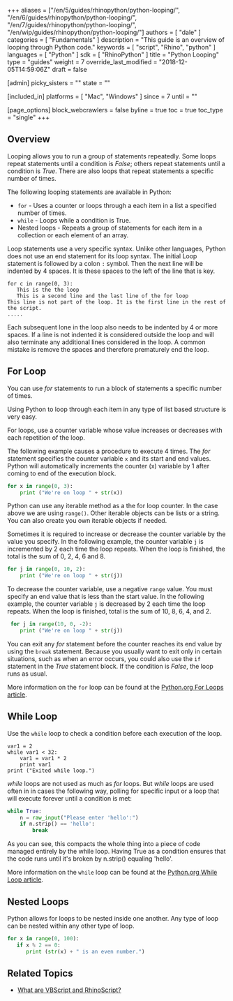 +++
aliases = ["/en/5/guides/rhinopython/python-looping/", "/en/6/guides/rhinopython/python-looping/", "/en/7/guides/rhinopython/python-looping/", "/en/wip/guides/rhinopython/python-looping/"]
authors = [ "dale" ]
categories = [ "Fundamentals" ]
description = "This guide is an overview of looping through Python code."
keywords = [ "script", "Rhino", "python" ]
languages = [ "Python" ]
sdk = [ "RhinoPython" ]
title = "Python Looping"
type = "guides"
weight = 7
override_last_modified = "2018-12-05T14:59:06Z"
draft = false

[admin]
picky_sisters = ""
state = ""

[included_in]
platforms = [ "Mac", "Windows" ]
since = 7
until = ""

[page_options]
block_webcrawlers = false
byline = true
toc = true
toc_type = "single"
+++


## Overview

Looping allows you to run a group of statements repeatedly.  Some loops repeat statements until a condition is *False*; others repeat statements until a condition is *True*.  There are also loops that repeat statements a specific number of times.

The following looping statements are available in Python:

* `for` - Uses a counter or loops through a each item in a list a specified number of times.
* `while` - Loops while a condition is True.
* Nested loops - Repeats a group of statements for each item in a collection or each element of an array.

Loop statements use a very specific syntax.  Unlike other languages, Python does not use an end statement for its loop syntax.  The initial Loop statement is followed by a colon `:` symbol.  Then the next line will be indented by 4 spaces.  It is these spaces to the left of the line that is key.

```
for c in range(0, 3):
   This is the the loop
   This is a second line and the last line of the for loop
This line is not part of the loop. It is the first line in the rest of the script.
.....
```

Each subsequent lone in the loop also needs to be indented by 4 or more spaces.  If a line is not indented it is considered outside the loop and will also terminate any additional lines considered in the loop.  A common mistake is remove the spaces and therefore prematurely end the loop.

## For Loop

You can use *for* statements to run a block of statements a specific number of times. 

Using Python to loop through each item in any type of list based structure is very easy. 

 

For loops, use a counter variable whose value increases or decreases with each repetition of the loop.

The following example causes a procedure to execute 4 times. The *for* statement specifies the counter variable `x` and its start and end values. Python will automatically increments the counter (x) variable by 1 after coming to end of the execution block.

```python
for x in range(0, 3):
    print ("We're on loop " + str(x))
```

Python can use any iterable method as a the for loop counter. In the case above we are using `range()`. Other iterable objects can be lists or a string. You can also create you own iterable objects if needed.

Sometimes it is required to increase or decrease the counter variable by the value you specify. In the following example, the counter variable `j` is incremented by 2 each time the loop repeats. When the loop is finished, the total is the sum of 0, 2, 4, 6 and 8.

```python
for j in range(0, 10, 2):
    print ("We're on loop " + str(j))
```

To decrease the counter variable, use a negative `range` value. You must specify an end value that is less than the start value. In the following example, the counter variable `j` is decreased by 2 each time the loop repeats. When the loop is finished, total is the sum of 10, 8, 6, 4, and 2.

```python
 for j in range(10, 0, -2):
    print ("We're on loop " + str(j))
```

 You can exit any *for* statement before the counter reaches its end value by using the `break` statement. Because you usually want to exit only in certain situations, such as when an error occurs, you could also use the `if` statement in the *True* statement block. If the condition is *False*, the loop runs as usual.

More information on the `for` loop can be found at the [Python.org For Loops article](https://wiki.python.org/moin/ForLoop).

## While Loop

Use the `while` loop to check a condition before each execution of the loop.

```while
var1 = 2
while var1 < 32:
    var1 = var1 * 2
    print var1
print ("Exited while loop.")
```

*while* loops are not used as much as *for* loops.  But *while* loops are used often in in cases the following way, polling for specific input or a loop that will execute forever until a condition is met:

```python
while True:
    n = raw_input("Please enter 'hello':")
    if n.strip() == 'hello':
        break
```

As you can see, this compacts the whole thing into a piece of code managed entirely by the while loop. Having True as a condition ensures that the code runs until it's broken by n.strip() equaling 'hello'. 

More information on the `while` loop can be found at the [Python.org While Loop article](https://wiki.python.org/moin/WhileLoop).

## Nested Loops

Python allows for loops to be nested inside one another.  Any type of loop can be nested within any other type of loop.

```python
for x in range(0, 100):
   if x % 2 == 0:
      print (str(x) + " is an even number.")
```

## Related Topics

- [What are VBScript and RhinoScript?](/guides/rhinoscript/what-are-vbscript-rhinoscript)
